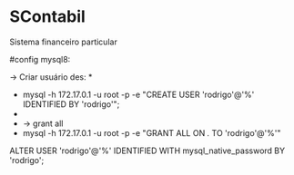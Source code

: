 # SContabil
Sistema financeiro particular


#config mysql8:

 -> Criar usuário des:
 *
 * mysql -h 172.17.0.1 -u root -p -e "CREATE USER 'rodrigo'@'%' IDENTIFIED BY 'rodrigo'";
 *
 * -> grant all
 * mysql -h 172.17.0.1 -u root -p -e "GRANT ALL ON *.* TO 'rodrigo'@'%'"

 ALTER USER 'rodrigo'@'%' IDENTIFIED WITH mysql_native_password BY 'rodrigo';